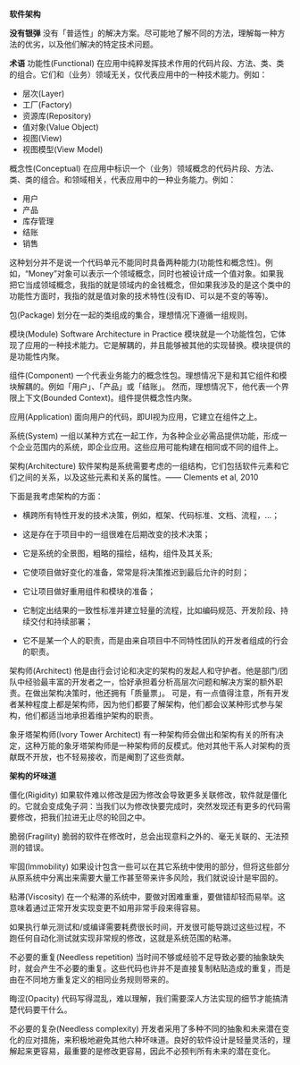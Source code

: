 **软件架构**

****没有银弹****
没有「普适性」的解决方案。尽可能地了解不同的方法，理解每一种方法的优劣，以及他们解决的特定技术问题。

****术语****
功能性(Functional)
在应用中纯粹发挥技术作用的代码片段、方法、类、类的组合。它们和（业务）领域无关，仅代表应用中的一种技术能力。例如：
- 层次(Layer)
- 工厂(Factory)
- 资源库(Repository)
- 值对象(Value Object)
- 视图(View)
- 视图模型(View Model)

概念性(Conceptual)
在应用中标识一个（业务）领域概念的代码片段、方法、类、类的组合。和领域相关，代表应用中的一种业务能力。例如：
- 用户
- 产品
- 库存管理
- 结账
- 销售

这种划分并不是说一个代码单元不能同时具备两种能力(功能性和概念性)。例如，“Money”对象可以表示一个领域概念，同时也被设计成一个值对象。如果我把它当成领域概念，我指的就是领域内的金钱概念，但如果我涉及的是这个类中的功能性方面时，我指的就是值对象的技术特性(没有ID、可以是不变的等等)。

包(Package)
划分在一起的类组成的集合，理想情况下遵循一组规则。

模块(Module)
Software Architecture in Practice 模块就是一个功能性包，它体现了应用的一种技术能力。它是解耦的，并且能够被其他的实现替换。模块提供的是功能性内聚。

组件(Component)
一个代表业务能力的概念性包。理想情况下是和其它组件和模块解耦的。例如「用户」、「产品」或「结账」。
然而，理想情况下，他代表一个界限上下文(Bounded Context)。组件提供概念性内聚。

应用(Application)
面向用户的代码，即UI视为应用，它建立在组件之上。

系统(System)
一组以某种方式在一起工作，为各种企业必需品提供功能，形成一个企业范围内的系统，即企业应用。这些应用可能构建在相同或不同的组件上。

架构(Architecture)
软件架构是系统需要考虑的一组结构，它们包括软件元素和它们之间的关系，以及这些元素和关系的属性。—— Clements et al, 2010

下面是我考虑架构的方面：

- 横跨所有特性开发的技术决策，例如，框架、代码标准、文档、流程，...；

- 这是存在于项目中的一组很难在后期改变的技术决策；

- 它是系统的全景图，粗略的描绘，结构，组件及其关系;

- 它使项目做好变化的准备，常常是将决策推迟到最后允许的时刻；

- 它让项目做好重用组件和模块的准备；

- 它制定出结果的一致性标准并建立轻量的流程，比如编码规范、开发阶段、持续交付和持续部署；

- 它不是某一个人的职责，而是由来自项目中不同特性团队的开发者组成的行会的职责。

架构师(Architect)
他是由行会讨论和决定的架构的发起人和守护者。他是部门/团队中经验最丰富的开发者之一，恰好承担着分析高层次问题和解决方案的额外职责。在做出架构决策时，他还拥有「质量票」。
可是，有一点值得注意，所有开发者某种程度上都是架构师，因为他们都要了解架构，他们都会议某种形式参与架构，他们都适当地承担着维护架构的职责。

象牙塔架构师(Ivory Tower Architect)
有一种架构师会做出和架构有关的所有决定，这种万能的象牙塔架构师是一种架构师的反模式。他对其他干系人对架构的贡献既不开放，也不轻易接收，而是阉割了这些贡献。

****架构的坏味道****

僵化(Rigidity)
如果软件难以修改是因为修改会导致更多关联修改，软件就是僵化的。它就会变成兔子洞：当我们以为修改快要完成时，突然发现还有更多的代码需要修改，把我们拉进无止尽的轮回之中。

脆弱(Fragility)
脆弱的软件在修改时，总会出现意料之外的、毫无关联的、无法预测的错误。

牢固(Immobility)
如果设计包含一些可以在其它系统中使用的部分，但将这些部分从原系统中分离出来需要大量工作甚至带来许多风险，我们就说设计是牢固的。

粘滞(Viscosity)
在一个粘滞的系统中，要做对困难重重，要做错却轻而易举。这意味着通过正常开发实现变更不如用非常手段来得容易。

如果执行单元测试和/或编译需要耗费很长时间，开发很可能导跳过这些过程，不跑任何自动化测试就实现非常规的修改，这就是系统范围的粘滞。

不必要的重复(Needless repetition)
当时间不够或经验不足导致必要的抽象缺失时，就会产生不必要的重复。这些代码也许并不是直接复制粘贴造成的重复，而是由在不同地方重复定义的相同业务规则带来的。

晦涩(Opacity)
代码写得混乱，难以理解，我们需要深人方法实现的细节才能搞清楚代码要干什么。

不必要的复杂(Needless complexity)
开发者采用了多种不同的抽象和未来潜在变化的应对措施，来积极地避免其他六种坏味道。良好的软件设计是轻量灵活的，理解起来更容易，最重要的是修改更容易，因此不必预判所有未来的潜在变化。
